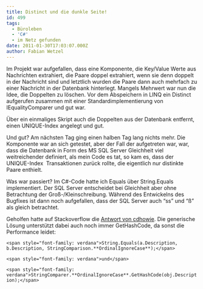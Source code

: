 ```yaml
---
title: Distinct und die dunkle Seite!
id: 499
tags:
  - Büroleben
  - 'C#'
  - im Netz gefunden
date: 2011-01-30T17:03:07.000Z
author: Fabian Wetzel
---
```


Im Projekt war aufgefallen, dass eine Komponente, die Key/Value Werte aus Nachrichten extrahiert, die Paare doppel extrahiert, wenn sie denn doppelt in der Nachricht sind und letztlich wurden die Paare dann auch mehrfach zu einer Nachricht in der Datenbank hinterlegt. Mangels Mehrwert war nun die Idee, die Doppelten zu löschen. Vor dem Abspeichern in LINQ ein Distinct aufgerufen zusammen mit einer Standardimplementierung von IEqualityComparer und gut war.

Über ein einmaliges Skript auch die Doppelten aus der Datenbank entfernt, einen UNIQUE-Index angelegt und gut.

Und gut? Am nächsten Tag ging einen halben Tag lang nichts mehr. Die Komponente war an sich getestet, aber der Fall der aufgetreten war, war, dass die Datenbank in Form des MS SQL Server Gleichheit viel weitreichender definiert, als mein Code es tat, so kam es, dass der UNIQUE-Index&#160; Transaktionen zurück rollte, die eigentlich nur distinkte Paare enthielt.

Was war passiert? Im C#-Code hatte ich Equals über String.Equals implementiert. Der SQL Server entscheidet bei Gleichheit aber ohne Betrachtung der Groß-/Kleinschreibung. Während des Entwickelns des Bugfixes ist dann noch aufgefallen, dass der SQL Server auch “ss” und “ß” als gleich betrachtet.

Geholfen hatte auf Stackoverflow die [Antwort von cdhowie](http://stackoverflow.com/questions/4190143/how-to-maintain-unique-list-before-saving-to-database-c/4190183#4190183). Die generische Lösung unterstützt dabei auch noch immer GetHashCode, da sonst die Performance leidet:

`<span style="font-family: verdana">String.Equals(a.Description, b.Description, StringComparison.**OrdinalIgnoreCase**);</span>`

`<span style="font-family: verdana">und</span>`

`<span style="font-family: verdana">StringComparer.**OrdinalIgnoreCase**.GetHashCode(obj.Description);</span>`

